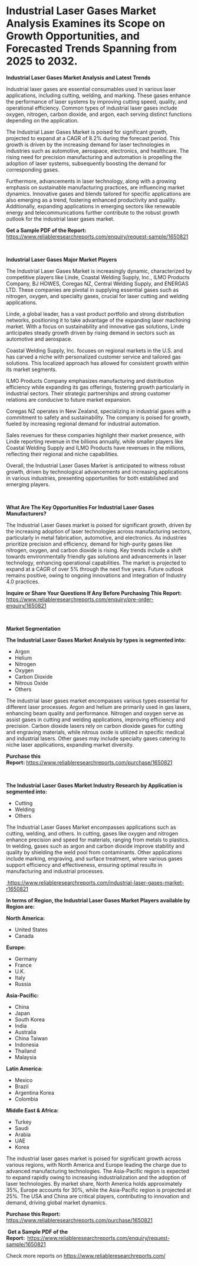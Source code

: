 <p><h1>Industrial Laser Gases Market Analysis Examines its Scope on Growth Opportunities, and Forecasted Trends Spanning from 2025 to 2032.</h1></p><p><strong>Industrial Laser Gases Market Analysis and Latest Trends</strong></p>
<p><p>Industrial laser gases are essential consumables used in various laser applications, including cutting, welding, and marking. These gases enhance the performance of laser systems by improving cutting speed, quality, and operational efficiency. Common types of industrial laser gases include oxygen, nitrogen, carbon dioxide, and argon, each serving distinct functions depending on the application.</p><p>The Industrial Laser Gases Market is poised for significant growth, projected to expand at a CAGR of 8.2% during the forecast period. This growth is driven by the increasing demand for laser technologies in industries such as automotive, aerospace, electronics, and healthcare. The rising need for precision manufacturing and automation is propelling the adoption of laser systems, subsequently boosting the demand for corresponding gases.</p><p>Furthermore, advancements in laser technology, along with a growing emphasis on sustainable manufacturing practices, are influencing market dynamics. Innovative gases and blends tailored for specific applications are also emerging as a trend, fostering enhanced productivity and quality. Additionally, expanding applications in emerging sectors like renewable energy and telecommunications further contribute to the robust growth outlook for the industrial laser gases market.</p></p>
<p><strong>Get a Sample PDF of the Report:&nbsp;</strong> <a href="https://www.reliableresearchreports.com/enquiry/request-sample/1650821?utm_campaign=3518&utm_medium=2&utm_source=Github&utm_content=ia&utm_term=23032025&utm_id=industrial-laser-gases">https://www.reliableresearchreports.com/enquiry/request-sample/1650821</a></p>
<p>&nbsp;</p>
<p><strong>Industrial Laser Gases Major Market Players</strong></p>
<p><p>The Industrial Laser Gases Market is increasingly dynamic, characterized by competitive players like Linde, Coastal Welding Supply, Inc., ILMO Products Company, BJ HOWES, Coregas NZ, Central Welding Supply, and ENERGAS LTD. These companies are pivotal in supplying essential gases such as nitrogen, oxygen, and specialty gases, crucial for laser cutting and welding applications.</p><p>Linde, a global leader, has a vast product portfolio and strong distribution networks, positioning it to take advantage of the expanding laser machining market. With a focus on sustainability and innovative gas solutions, Linde anticipates steady growth driven by rising demand in sectors such as automotive and aerospace.</p><p>Coastal Welding Supply, Inc. focuses on regional markets in the U.S. and has carved a niche with personalized customer service and tailored gas solutions. This localized approach has allowed for consistent growth within its market segments.</p><p>ILMO Products Company emphasizes manufacturing and distribution efficiency while expanding its gas offerings, fostering growth particularly in industrial sectors. Their strategic partnerships and strong customer relations are conducive to future market expansion.</p><p>Coregas NZ operates in New Zealand, specializing in industrial gases with a commitment to safety and sustainability. The company is poised for growth, fueled by increasing regional demand for industrial automation.</p><p>Sales revenues for these companies highlight their market presence, with Linde reporting revenue in the billions annually, while smaller players like Coastal Welding Supply and ILMO Products have revenues in the millions, reflecting their regional and niche capabilities.</p><p>Overall, the Industrial Laser Gases Market is anticipated to witness robust growth, driven by technological advancements and increasing applications in various industries, presenting opportunities for both established and emerging players.</p></p>
<p>&nbsp;</p>
<p><strong>What Are The Key Opportunities For Industrial Laser Gases Manufacturers?</strong></p>
<p><p>The Industrial Laser Gases market is poised for significant growth, driven by the increasing adoption of laser technologies across manufacturing sectors, particularly in metal fabrication, automotive, and electronics. As industries prioritize precision and efficiency, demand for high-purity gases like nitrogen, oxygen, and carbon dioxide is rising. Key trends include a shift towards environmentally friendly gas solutions and advancements in laser technology, enhancing operational capabilities. The market is projected to expand at a CAGR of over 5% through the next five years. Future outlook remains positive, owing to ongoing innovations and integration of Industry 4.0 practices.</p></p>
<p><strong>Inquire or Share Your Questions If Any Before Purchasing This Report:</strong> <a href="https://www.reliableresearchreports.com/enquiry/pre-order-enquiry/1650821?utm_campaign=3518&utm_medium=2&utm_source=Github&utm_content=ia&utm_term=23032025&utm_id=industrial-laser-gases">https://www.reliableresearchreports.com/enquiry/pre-order-enquiry/1650821</a></p>
<p>&nbsp;</p>
<p><strong>Market Segmentation</strong></p>
<p><strong>The Industrial Laser Gases Market Analysis by types is segmented into:</strong></p>
<p><ul><li>Argon</li><li>Helium</li><li>Nitrogen</li><li>Oxygen</li><li>Carbon Dioxide</li><li>Nitrous Oxide</li><li>Others</li></ul></p>
<p><p>The industrial laser gases market encompasses various types essential for different laser processes. Argon and helium are primarily used in gas lasers, enhancing beam quality and performance. Nitrogen and oxygen serve as assist gases in cutting and welding applications, improving efficiency and precision. Carbon dioxide lasers rely on carbon dioxide gases for cutting and engraving materials, while nitrous oxide is utilized in specific medical and industrial lasers. Other gases may include specialty gases catering to niche laser applications, expanding market diversity.</p></p>
<p><strong>Purchase this Report:&nbsp;</strong><a href="https://www.reliableresearchreports.com/purchase/1650821?utm_campaign=3518&utm_medium=2&utm_source=Github&utm_content=ia&utm_term=23032025&utm_id=industrial-laser-gases">https://www.reliableresearchreports.com/purchase/1650821</a></p>
<p>&nbsp;</p>
<p><strong>The Industrial Laser Gases Market Industry Research by Application is segmented into:</strong></p>
<p><ul><li>Cutting</li><li>Welding</li><li>Others</li></ul></p>
<p><p>The Industrial Laser Gases Market encompasses applications such as cutting, welding, and others. In cutting, gases like oxygen and nitrogen enhance precision and speed for materials, ranging from metals to plastics. In welding, gases such as argon and carbon dioxide improve stability and quality by shielding the weld pool from contaminants. Other applications include marking, engraving, and surface treatment, where various gases support efficiency and effectiveness, ensuring optimal results in manufacturing and industrial processes.</p></p>
<p><a href="https://www.reliableresearchreports.com/industrial-laser-gases-market-r1650821?utm_campaign=3518&utm_medium=2&utm_source=Github&utm_content=ia&utm_term=23032025&utm_id=industrial-laser-gases">&nbsp;https://www.reliableresearchreports.com/industrial-laser-gases-market-r1650821</a></p>
<p><strong>In terms of Region, the Industrial Laser Gases Market Players available by Region are:</strong></p>
<p>
    <p> <strong> North America: </strong>
        <ul>
            <li>United States</li>
            <li>Canada</li>
        </ul>
        </p> 
    <p> <strong> Europe: </strong>
        <ul>
            <li>Germany</li>
            <li>France</li>
            <li>U.K.</li>
            <li>Italy</li>
            <li>Russia</li>
        </ul>
        </p> 
    <p> <strong> Asia-Pacific: </strong>
        <ul>
            <li>China</li>
            <li>Japan</li>
            <li>South Korea</li>
            <li>India</li>
            <li>Australia</li>
            <li>China Taiwan</li>
            <li>Indonesia</li>
            <li>Thailand</li>
            <li>Malaysia</li>
        </ul>
        </p> 
    <p> <strong> Latin America: </strong>
        <ul>
            <li>Mexico</li>
            <li>Brazil</li>
            <li>Argentina Korea</li>
            <li>Colombia</li>
        </ul>
        </p> 
    <p> <strong> Middle East & Africa: </strong>
        <ul>
            <li>Turkey</li>
            <li>Saudi</li>
            <li>Arabia</li>
            <li>UAE</li>
            <li>Korea</li>
        </ul>
    </p>
    </p>
<p><p>The industrial laser gases market is poised for significant growth across various regions, with North America and Europe leading the charge due to advanced manufacturing technologies. The Asia-Pacific region is expected to expand rapidly owing to increasing industrialization and the adoption of laser technologies. By market share, North America holds approximately 35%, Europe accounts for 30%, while the Asia-Pacific region is projected at 25%. The USA and China are critical players, contributing to innovation and demand, driving global market dynamics.</p></p>
<p><strong>Purchase this Report: </strong><a href="https://www.reliableresearchreports.com/purchase/1650821?utm_campaign=3518&utm_medium=2&utm_source=Github&utm_content=ia&utm_term=23032025&utm_id=industrial-laser-gases">https://www.reliableresearchreports.com/purchase/1650821</a></p>
<p>&nbsp;<strong>Get a Sample PDF of the Report:&nbsp;&nbsp;</strong><a href="https://www.reliableresearchreports.com/enquiry/request-sample/1650821?utm_campaign=3518&utm_medium=2&utm_source=Github&utm_content=ia&utm_term=23032025&utm_id=industrial-laser-gases">https://www.reliableresearchreports.com/enquiry/request-sample/1650821</a></p>
<p><strong></strong></p>
<p>Check more reports on <a href="https://www.reliableresearchreports.com/?utm_campaign=3518&utm_medium=2&utm_source=Github&utm_content=ia&utm_term=23032025&utm_id=industrial-laser-gases">https://www.reliableresearchreports.com/</a></p>